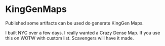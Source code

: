 # KingGenMaps

Published some artifacts can be used do generate KingGen Maps.

I built NYC over a few days.  I really wanted a Crazy Dense Map.    If you use this on WOTW with custom list.  Scavengers will have it made.
